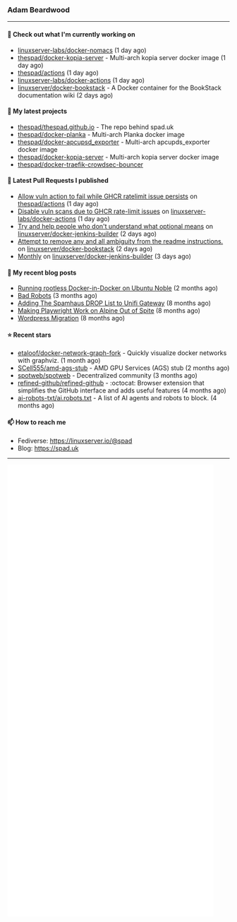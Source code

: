 ### Adam Beardwood
---
#### 👷 Check out what I'm currently working on

- [linuxserver-labs/docker-nomacs](https://github.com/linuxserver-labs/docker-nomacs) (1 day ago)
- [thespad/docker-kopia-server](https://github.com/thespad/docker-kopia-server) - Multi-arch kopia server docker image  (1 day ago)
- [thespad/actions](https://github.com/thespad/actions) (1 day ago)
- [linuxserver-labs/docker-actions](https://github.com/linuxserver-labs/docker-actions) (1 day ago)
- [linuxserver/docker-bookstack](https://github.com/linuxserver/docker-bookstack) - A Docker container for the BookStack documentation wiki (2 days ago)

#### 🌱 My latest projects

- [thespad/thespad.github.io](https://github.com/thespad/thespad.github.io) - The repo behind spad.uk
- [thespad/docker-planka](https://github.com/thespad/docker-planka) - Multi-arch Planka docker image
- [thespad/docker-apcupsd_exporter](https://github.com/thespad/docker-apcupsd_exporter) - Multi-arch apcupds_exporter docker image
- [thespad/docker-kopia-server](https://github.com/thespad/docker-kopia-server) - Multi-arch kopia server docker image 
- [thespad/docker-traefik-crowdsec-bouncer](https://github.com/thespad/docker-traefik-crowdsec-bouncer)

#### 🔨 Latest Pull Requests I published

- [Allow vuln action to fail while GHCR ratelimit issue persists](https://github.com/thespad/actions/pull/131) on [thespad/actions](https://github.com/thespad/actions) (1 day ago)
- [Disable vuln scans due to GHCR rate-limit issues](https://github.com/linuxserver-labs/docker-actions/pull/141) on [linuxserver-labs/docker-actions](https://github.com/linuxserver-labs/docker-actions) (1 day ago)
- [Try and help people who don&#39;t understand what optional means](https://github.com/linuxserver/docker-jenkins-builder/pull/302) on [linuxserver/docker-jenkins-builder](https://github.com/linuxserver/docker-jenkins-builder) (2 days ago)
- [Attempt to remove any and all ambiguity from the readme instructions.](https://github.com/linuxserver/docker-bookstack/pull/242) on [linuxserver/docker-bookstack](https://github.com/linuxserver/docker-bookstack) (2 days ago)
- [Monthly](https://github.com/linuxserver/docker-jenkins-builder/pull/301) on [linuxserver/docker-jenkins-builder](https://github.com/linuxserver/docker-jenkins-builder) (3 days ago)

#### 📜 My recent blog posts

- [Running rootless Docker-in-Docker on Ubuntu Noble](https://www.spad.uk/posts/rootless-dind-noble/) (2 months ago)
- [Bad Robots](https://www.spad.uk/posts/bad-robots/) (3 months ago)
- [Adding The Spamhaus DROP List to Unifi Gateway](https://www.spad.uk/posts/adding-spamhaus-drop-list-to-unifi-gateway/) (8 months ago)
- [Making Playwright Work on Alpine Out of Spite](https://www.spad.uk/posts/making-playwright-work-on-alpine-out-of-spite/) (8 months ago)
- [Wordpress Migration](https://www.spad.uk/posts/wordpress-migration/) (8 months ago)

#### ⭐ Recent stars

- [etaloof/docker-network-graph-fork](https://github.com/etaloof/docker-network-graph-fork) - Quickly visualize docker networks with graphviz. (1 month ago)
- [SCell555/amd-ags-stub](https://github.com/SCell555/amd-ags-stub) - AMD GPU Services (AGS) stub (2 months ago)
- [spotweb/spotweb](https://github.com/spotweb/spotweb) - Decentralized community (3 months ago)
- [refined-github/refined-github](https://github.com/refined-github/refined-github) - :octocat: Browser extension that simplifies the GitHub interface and adds useful features (4 months ago)
- [ai-robots-txt/ai.robots.txt](https://github.com/ai-robots-txt/ai.robots.txt) - A list of AI agents and robots to block. (4 months ago)

#### 📫 How to reach me
- Fediverse: https://linuxserver.io/@spad
- Blog: https://spad.uk
---
<img src="https://raw.githubusercontent.com/thespad/thespad/main/github-metrics.svg">
